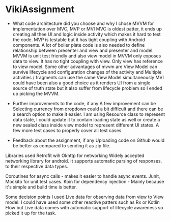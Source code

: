 # VikiAssignment

- What code architecture did you choose and why
I chose MVVM for implementation over MVC, MVP or MVI
MVC is oldest patter, it ends up creating all thee UI and logic inside activity which 
makes it hard to test the code.
MVP is testable but it has tight coupling with Android components. 
A lot of boiler plate code is also needed to 
define relationship between presenter and view and presenter and model.
MVVM is unit test friendly and also view model in MVVM only exposes data to view. 
It has no tight coupling with view. Only view has reference to view model.
Some other advantages of mvvm are View Model can survive lifecycle and configuration changes of the activity and
Multiple activities / fragments can use the same View Model simultaneously
MVI could have been also a good choice as it renders UI from a single source of truth state but it also suffer 
from lifecycle problem so I ended up picking the MVVM.



- Further improvements to the code, if any
A few improvement can be
Selecting currency from dropdown could a bit difficult and there can be a search option to make it easier.
I am using Resource class to represent data state, I could update it to contain loading state as well 
or create a new sealed class inside view model to represent different UI states.
A few more test cases to properly cover all test cases.

- Feedback about the assignment, if any
Uploading code on Github would be better as compared to sending it as zip file.

Libraries used
Retrofit wih Okhttp for networking
Widely accepted networking library for android. 
It supports automatic parsing of responses, to their respective data types.

Coroutines for async calls - makes it easier to handle async events.
Junit, Mockito for unit test cases.
Koin for dependency injection - Mainly because it's simple and build time is better.

Some decision points
I used Live data for observing data from view to View model. I could have used some other reactive patters such as
Rx or Kotlin Flow but Live data comes with automatic support of lifecycle awareness so picked it up for the task.



